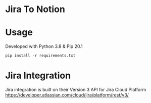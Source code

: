 # Jira To Notion

# Usage

Developed with Python 3.8 & Pip 20.1

`pip install -r requirements.txt`

# Jira Integration

Jira integration is built on their Version 3 API for Jira Cloud Platform
https://developer.atlassian.com/cloud/jira/platform/rest/v3/
